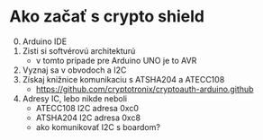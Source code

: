 # Ako začať s crypto shield

0. Arduino IDE
1. Zisti si softvérovú architekturú
    - v tomto prípade pre Arduino UNO je to AVR
2. Vyznaj sa v obvodoch a I2C
3. Získaj knižnice komunikaciu s ATSHA204 a ATECC108
    - https://github.com/cryptotronix/cryptoauth-arduino.github
4. Adresy IC, lebo nikde neboli
    - ATECC108 I2C adresa 0xc0
    - ATSHA204 I2C adresa 0xc8
    - ako komunikovať I2C s boardom?
